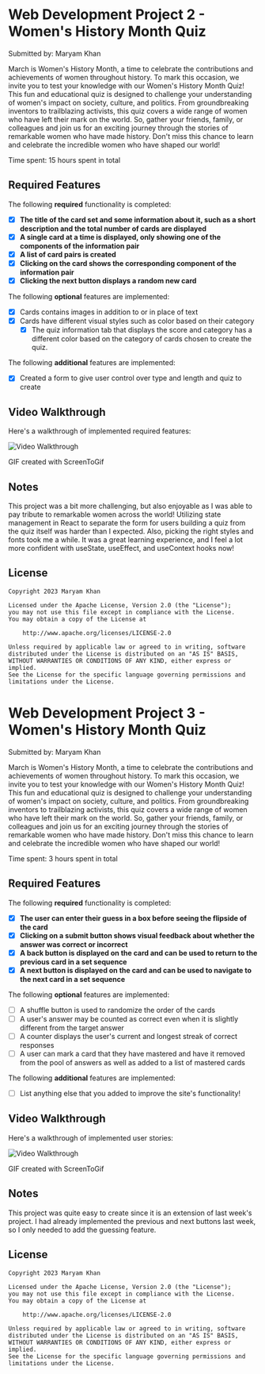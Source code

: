 # Web Development Project 2 - Women's History Month Quiz

Submitted by: Maryam Khan

March is Women's History Month, a time to celebrate the contributions and achievements of women throughout history. To mark this occasion, we invite you to test your knowledge with our Women's History Month Quiz! This fun and educational quiz is designed to challenge your understanding of women's impact on society, culture, and politics. From groundbreaking inventors to trailblazing activists, this quiz covers a wide range of women who have left their mark on the world. So, gather your friends, family, or colleagues and join us for an exciting journey through the stories of remarkable women who have made history. Don't miss this chance to learn and celebrate the incredible women who have shaped our world!

Time spent: 15 hours spent in total

## Required Features

The following **required** functionality is completed:

- [x] **The title of the card set and some information about it, such as a short description and the total number of cards are displayed**
- [x] **A single card at a time is displayed, only showing one of the components of the information pair**
- [x] **A list of card pairs is created**
- [x] **Clicking on the card shows the corresponding component of the information pair**
- [x] **Clicking the next button displays a random new card**

The following **optional** features are implemented:

- [x] Cards contains images in addition to or in place of text
- [x] Cards have different visual styles such as color based on their category
  - [x] The quiz information tab that displays the score and category has a different color based on the category of cards chosen to create the quiz.

The following **additional** features are implemented:

- [x] Created a form to give user control over type and length and quiz to create

## Video Walkthrough

Here's a walkthrough of implemented required features:

<img src='project-2.gif' title='Project 2' width='' alt='Video Walkthrough' />

<!-- Replace this with whatever GIF tool you used! -->

GIF created with ScreenToGif

## Notes

This project was a bit more challenging, but also enjoyable as I was able to pay tribute to remarkable women across the world! Utilizing state management in React to separate the form for users building a quiz from the quiz itself was harder than I expected. Also, picking the right styles and fonts took me a while. It was a great learning experience, and I feel a lot more confident with useState, useEffect, and useContext hooks now!

## License

    Copyright 2023 Maryam Khan

    Licensed under the Apache License, Version 2.0 (the "License");
    you may not use this file except in compliance with the License.
    You may obtain a copy of the License at

        http://www.apache.org/licenses/LICENSE-2.0

    Unless required by applicable law or agreed to in writing, software
    distributed under the License is distributed on an "AS IS" BASIS,
    WITHOUT WARRANTIES OR CONDITIONS OF ANY KIND, either express or implied.
    See the License for the specific language governing permissions and
    limitations under the License.

# Web Development Project 3 - Women's History Month Quiz

Submitted by: Maryam Khan

March is Women's History Month, a time to celebrate the contributions and achievements of women throughout history. To mark this occasion, we invite you to test your knowledge with our Women's History Month Quiz! This fun and educational quiz is designed to challenge your understanding of women's impact on society, culture, and politics. From groundbreaking inventors to trailblazing activists, this quiz covers a wide range of women who have left their mark on the world. So, gather your friends, family, or colleagues and join us for an exciting journey through the stories of remarkable women who have made history. Don't miss this chance to learn and celebrate the incredible women who have shaped our world!

Time spent: 3 hours spent in total

## Required Features

The following **required** functionality is completed:

- [x] **The user can enter their guess in a box before seeing the flipside of the card**
- [x] **Clicking on a submit button shows visual feedback about whether the answer was correct or incorrect**
- [x] **A back button is displayed on the card and can be used to return to the previous card in a set sequence**
- [x] **A next button is displayed on the card and can be used to navigate to the next card in a set sequence**

The following **optional** features are implemented:

- [ ] A shuffle button is used to randomize the order of the cards
- [ ] A user's answer may be counted as correct even when it is slightly different from the target answer
- [ ] A counter displays the user's current and longest streak of correct responses
- [ ] A user can mark a card that they have mastered and have it removed from the pool of answers as well as added to a list of mastered cards

The following **additional** features are implemented:

- [ ] List anything else that you added to improve the site's functionality!

## Video Walkthrough

Here's a walkthrough of implemented user stories:

<img src='project-3.gif' title='Video Walkthrough' width='' alt='Video Walkthrough' />

GIF created with ScreenToGif

<!-- Recommended tools:
[Kap](https://getkap.co/) for macOS
[ScreenToGif](https://www.screentogif.com/) for Windows
[peek](https://github.com/phw/peek) for Linux. -->

## Notes

This project was quite easy to create since it is an extension of last week's project. I had already implemented the previous and next buttons last week, so I only needed to add the guessing feature.

## License

    Copyright 2023 Maryam Khan

    Licensed under the Apache License, Version 2.0 (the "License");
    you may not use this file except in compliance with the License.
    You may obtain a copy of the License at

        http://www.apache.org/licenses/LICENSE-2.0

    Unless required by applicable law or agreed to in writing, software
    distributed under the License is distributed on an "AS IS" BASIS,
    WITHOUT WARRANTIES OR CONDITIONS OF ANY KIND, either express or implied.
    See the License for the specific language governing permissions and
    limitations under the License.
